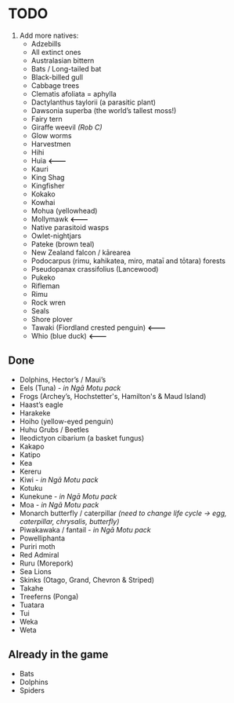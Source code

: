 # TODO

1. Add more natives:
    - Adzebills
    - All extinct ones
    - Australasian bittern
    - Bats / Long-tailed bat
    - Black-billed gull
    - Cabbage trees
    - Clematis afoliata = aphylla
    - Dactylanthus taylorii (a parasitic plant)
    - Dawsonia superba (the world’s tallest moss!)
    - Fairy tern
    - Giraffe weevil _(Rob C)_
    - Glow worms
    - Harvestmen
    - Hihi
    - Huia **<---**
    - Kauri
    - King Shag
    - Kingfisher
    - Kokako
    - Kowhai
    - Mohua (yellowhead)
    - Mollymawk **<---**
    - Native parasitoid wasps
    - Owlet-nightjars
    - Pateke (brown teal)
    - New Zealand falcon / kārearea
    - Podocarpus (rimu, kahikatea, miro, mataī and tōtara) forests
    - Pseudopanax crassifolius (Lancewood)
    - Pukeko
    - Rifleman
    - Rimu
    - Rock wren
    - Seals
    - Shore plover
    - Tawaki (Fiordland crested penguin) **<---**
    - Whio (blue duck) **<---**

## Done

- Dolphins, Hector’s / Maui’s
- Eels (Tuna) - _in Ngā Motu pack_
- Frogs (Archey’s, Hochstetter's, Hamilton's & Maud Island)
- Haast’s eagle
- Harakeke
- Hoiho (yellow-eyed penguin)
- Huhu Grubs / Beetles
- Ileodictyon cibarium (a basket fungus)
- Kakapo
- Katipo
- Kea
- Kereru
- Kiwi - _in Ngā Motu pack_
- Kotuku
- Kunekune - _in Ngā Motu pack_
- Moa - _in Ngā Motu pack_
- Monarch butterfly / caterpillar _(need to change life cycle -> egg, caterpillar, chrysalis, butterfly)_
- Piwakawaka / fantail - _in Ngā Motu pack_
- Powelliphanta
- Puriri moth
- Red Admiral
- Ruru (Morepork)
- Sea Lions
- Skinks (Otago, Grand, Chevron & Striped)
- Takahe
- Treeferns (Ponga)
- Tuatara
- Tui
- Weka
- Weta

## Already in the game

- Bats
- Dolphins
- Spiders
